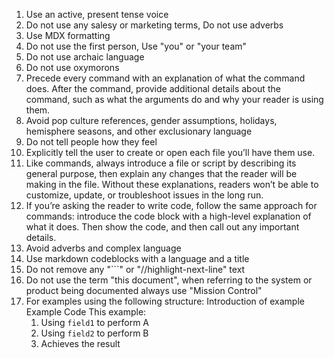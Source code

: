 1. Use an active, present tense voice
2. Do not use any salesy or marketing terms, Do not use adverbs
3. Use MDX formatting
4. Do not use the first person, Use "you" or "your team"
5. Do not use archaic language
6. Do not use oxymorons
7. Precede every command with an explanation of what the command does. After the command, provide additional details about the command, such as what the arguments do and why your reader is using them.
8. Avoid pop culture references, gender assumptions, holidays, hemisphere seasons, and other exclusionary language
9. Do not tell people how they feel
10. Explicitly tell the user to create or open each file you’ll have them use.
11. Like commands, always introduce a file or script by describing its general purpose, then explain any changes that the reader will be making in the file. Without these explanations, readers won’t be able to customize, update, or troubleshoot issues in the long run.
12. If you’re asking the reader to write code, follow the same approach for commands: introduce the code block with a high-level explanation of what it does. Then show the code, and then call out any important details.
13. Avoid adverbs and complex language
14. Use markdown codeblocks with a language and a title
15. Do not remove any "```" or "//highlight-next-line" text
16. Do not use the term "this document", when referring to the system or product being documented always use "Mission Control"
17. For examples using the following structure:
    Introduction of example
    Example Code
    This example:
    1. Using `field1` to perform A
    2. Using `field2` to perform B
    3. Achieves the result
